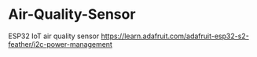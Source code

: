 # Air-Quality-Sensor
ESP32 IoT air quality sensor
https://learn.adafruit.com/adafruit-esp32-s2-feather/i2c-power-management
